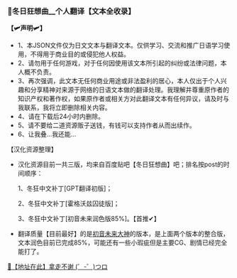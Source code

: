 ### 🥵冬日狂想曲__个人翻译【文本全收录】

**【🛩声明🛩】**

- 1、本JSON文件仅为日文文本与翻译文本。仅供学习、交流和推广日语学习使用，不得用于商业目的或侵犯他人权益。
- 2、请勿用于任何游戏，对于任何因使用该文本所引起的纠纷或法律问题，本人概不负责。
- 3、再次强调，此文本无任何商业用途或非法盈利的居心，本人仅出于个人兴趣和分享精神对来源于网络的日语文本做的翻译处理。我理解并尊重原作者的知识产权和著作权，如果原作者或相关方对此翻译文本有任何异议，请及时与我联系，我将立即删除相关内容。
- 4、请在下载后24小时内删除。
- 5、请不要给二道资源贩子送钱，有钱可以支持作者从而出续作。
- 6、让我叠...我还能...

【汉化资源整理】

- 汉化资源目前一共三版，均来自百度贴吧【冬日狂想曲】吧；排名按post的时间顺序：

    1、冬狂中文补丁[GPT翻译初版]；

    2、冬狂中文补丁[霍格沃兹囚徒版]；

    3、冬狂中文补丁[初音未来润色版85%]。【首推✔】

- 翻译质量【目前最好】的是<u>初音未来大神</u>的版本，是上面两个版本的整合版，文本润色目前已完成85%，可能还有一些小瑕疵但是主要CG、剧情已经完全能打了。

[🚀【地址在此】拿走不谢 (゜-゜)つロ](https://github.com/hiroxama/DRKXQHH/releases)
